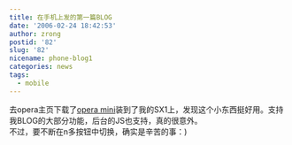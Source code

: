 ```yaml
---
title: 在手机上发的第一篇BLOG
date: '2006-02-24 18:42:53'
author: zrong
postid: '82'
slug: '82'
nicename: phone-blog1
categories: news
tags:
  - mobile
---
```


去opera主页下载了[opera
mini](http://mini.opera.com)装到了我的SX1上，发现这个小东西挺好用。支持我BLOG的大部分功能，后台的JS也支持，真的很意外。  
不过，要不断在n多按钮中切换，确实是辛苦的事：)

